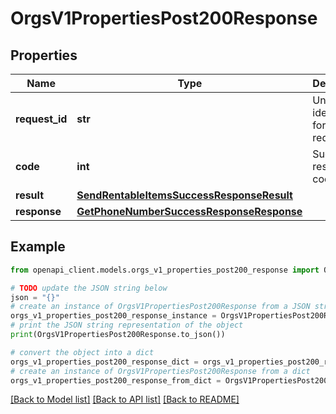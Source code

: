 # OrgsV1PropertiesPost200Response


## Properties

Name | Type | Description | Notes
------------ | ------------- | ------------- | -------------
**request_id** | **str** | Unique identifier for the request | 
**code** | **int** | Success response code | 
**result** | [**SendRentableItemsSuccessResponseResult**](SendRentableItemsSuccessResponseResult.md) |  | 
**response** | [**GetPhoneNumberSuccessResponseResponse**](GetPhoneNumberSuccessResponseResponse.md) |  | 

## Example

```python
from openapi_client.models.orgs_v1_properties_post200_response import OrgsV1PropertiesPost200Response

# TODO update the JSON string below
json = "{}"
# create an instance of OrgsV1PropertiesPost200Response from a JSON string
orgs_v1_properties_post200_response_instance = OrgsV1PropertiesPost200Response.from_json(json)
# print the JSON string representation of the object
print(OrgsV1PropertiesPost200Response.to_json())

# convert the object into a dict
orgs_v1_properties_post200_response_dict = orgs_v1_properties_post200_response_instance.to_dict()
# create an instance of OrgsV1PropertiesPost200Response from a dict
orgs_v1_properties_post200_response_from_dict = OrgsV1PropertiesPost200Response.from_dict(orgs_v1_properties_post200_response_dict)
```
[[Back to Model list]](../README.md#documentation-for-models) [[Back to API list]](../README.md#documentation-for-api-endpoints) [[Back to README]](../README.md)


